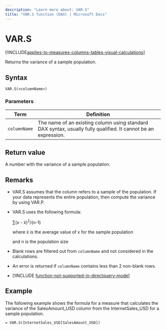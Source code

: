 ```yaml
---
description: "Learn more about: VAR.S"
title: "VAR.S function (DAX) | Microsoft Docs"
---
```

# VAR.S

[!INCLUDE[applies-to-measures-columns-tables-visual-calculations](includes/applies-to-measures-columns-tables-visual-calculations.md)]

Returns the variance of a sample population.  
  
## Syntax  
  
```dax
VAR.S(<columnName>)  
```
  
### Parameters  

|Term|Definition|  
|--------|--------------|  
|`columnName`|  The name of an existing column using standard DAX syntax, usually fully qualified. It cannot be an expression.  |  

## Return value

A number with the variance of a sample population.  
  
## Remarks  
  
- VAR.S assumes that the column refers to a sample of the population. If your data represents the entire population, then compute the variance by using VAR.P.  
  
- VAR.S uses the following formula:  
  
    ∑(x - x̃)<sup>2</sup>/(n-1)  
  
    where x̃ is the average value of x for the sample population  
  
    and n is the population size  
  
- Blank rows are filtered out from `columnName` and not considered in the calculations.  
  
- An error is returned if `columnName` contains less than 2 non-blank rows.  
  
- [!INCLUDE [function-not-supported-in-directquery-mode](includes/function-not-supported-in-directquery-mode.md)]
  
## Example

The following example shows the formula for a measure that calculates the variance of the SalesAmount_USD column from the InternetSales_USD for a sample population.  
  
```dax
= VAR.S(InternetSales_USD[SalesAmount_USD])  
```
